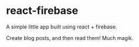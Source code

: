 # react-firebase

A simple little app built using react + firebase.

Create blog posts, and then read them! Much magik.